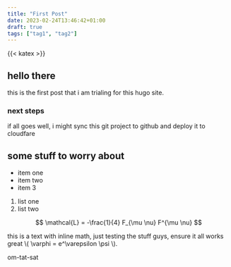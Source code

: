 ```yaml
---
title: "First Post"
date: 2023-02-24T13:46:42+01:00
draft: true
tags: ["tag1", "tag2"]
---
```

{{< katex >}}
## hello there
this is the first post that i am trialing for this hugo site.

### next steps
if all goes well, i might sync this git project to github and deploy it to cloudfare

## some stuff to worry about

- item one
- item two
- item 3

1. list one
1. list two


$$ \mathcal{L} = -\frac{1}{4} F_{\mu \nu} F^{\mu \nu} $$

this is a text with inline math, just testing the stuff guys, ensure it all works great  \\( \varphi = e^\varepsilon \psi \\).

om-tat-sat
